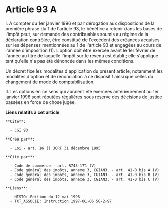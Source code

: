 # Article 93 A

I. A compter du 1er janvier 1996 et par dérogation aux dispositions de la première phrase du 1 de l'article 93, le bénéfice à
retenir dans les bases de l'impôt peut, sur demande des contribuables soumis au régime de la déclaration contrôlée, être
constitué de l'excédent des créances acquises sur les dépenses mentionnées au 1 de l'article 93 et engagées au cours de
l'année d'imposition (1). L'option doit être exercée avant le 1er février de l'année au titre de laquelle l'impôt sur le
revenu est établi ; elle s'applique tant qu'elle n'a pas été dénoncée dans les mêmes conditions.

Un décret fixe les modalités d'application du présent article, notamment les modalités d'option et de renonciation à ce
dispositif ainsi que celles du changement de mode de comptabilisation.

II. Les options en ce sens qui auraient été exercées antérieurement au 1er janvier 1996 sont réputées régulières sous réserve
des décisions de justice passées en force de chose jugée.

**Liens relatifs à cet article**

	**Cite**:

	  - CGI 93

	**Créé par**:

	  - Loi - art. 16 () JORF 31 décembre 1995

	**Cité par**:

	  - Code de commerce - art. R743-171 (V)
	  - Code général des impôts, annexe 3, CGIAN3. - art. 41-0 bis A (V)
	  - Code général des impôts, annexe 3, CGIAN3. - art. 41-0 bis B (V)
	  - Code général des impôts, annexe 3, CGIAN3. - art. 41-0 bis C (V)

	**Liens**:

	  - HISTO: Edition du 12 mai 1996
	  - TXT_ASSOCIE: Instruction 1997-01-06 5G-2-97
